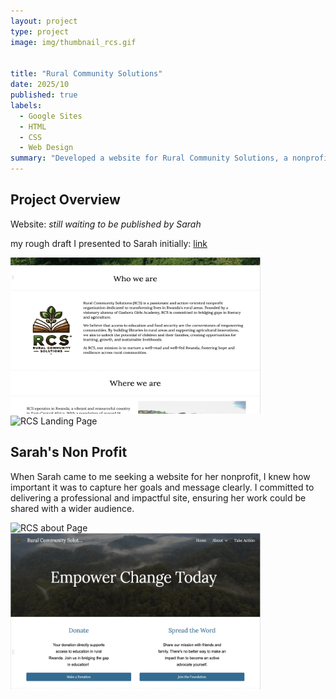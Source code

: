 ```yaml
---
layout: project
type: project
image: img/thumbnail_rcs.gif


title: "Rural Community Solutions"
date: 2025/10
published: true
labels:
  - Google Sites
  - HTML
  - CSS
  - Web Design
summary: "Developed a website for Rural Community Solutions, a nonprofit organization dedicated to improving education and access to resources in rural communities."
---
```


## Project Overview

Website: *still waiting to be published by Sarah*

my rough draft I presented to Sarah initially:  <a href = "https://rural-cs.github.io/"> link<a>

<p><img src="../img/rcs-whoweare.png" alt="RCS Landing Page" width=400 height=250> <img src="../img/rcs-landingpage.gif" alt="RCS Landing Page" width=400 height=250></p>

## Sarah's Non Profit

When Sarah came to me seeking a website for her nonprofit, I knew how important it was to capture her goals and message clearly. I committed to delivering a professional and impactful site, ensuring her work could be shared with a wider audience. 


<p><img src="../img/rcs-about.gif" alt="RCS about Page" width="400" height=250> <img src="../img/rcs-takeaction.png" alt = "RCS Take Action Page" width="400" height=250></p>
